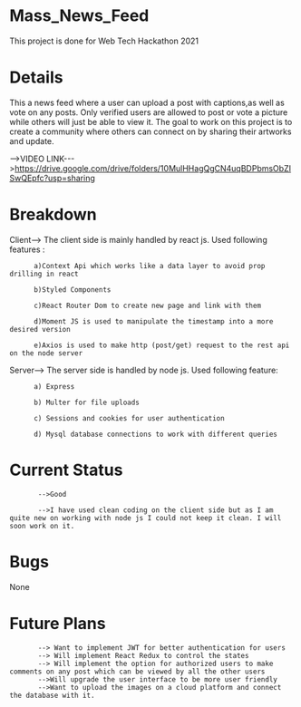 # Mass_News_Feed
This project is done for Web Tech Hackathon 2021

# Details
This a news feed where a user can upload a post with captions,as well as vote on any posts. Only verified users are allowed to post or vote a picture while others will just be 
able to view it. The goal to work on this project is to create a community where others can connect on by sharing their artworks and update.

-->VIDEO LINK--->https://drive.google.com/drive/folders/10MulHHagQgCN4uqBDPbmsObZISwQEpfc?usp=sharing

# Breakdown
Client--> The client side is mainly handled by react js.
          Used following features :
          
          a)Context Api which works like a data layer to avoid prop drilling in react
          
          b)Styled Components
          
          c)React Router Dom to create new page and link with them
          
          d)Moment JS is used to manipulate the timestamp into a more desired version
          
          e)Axios is used to make http (post/get) request to the rest api on the node server
          
Server--> The server side is handled by node js.
          Used following feature:
          
          a) Express
          
          b) Multer for file uploads
          
          c) Sessions and cookies for user authentication
          
          d) Mysql database connections to work with different queries
          
 # Current Status
 
           -->Good

           -->I have used clean coding on the client side but as I am quite new on working with node js I could not keep it clean. I will soon work on it.
 
 # Bugs
 None
 
 # Future Plans
 
           --> Want to implement JWT for better authentication for users
           --> Will implement React Redux to control the states
           --> Will implement the option for authorized users to make comments on any post which can be viewed by all the other users
           -->Will upgrade the user interface to be more user friendly
           -->Want to upload the images on a cloud platform and connect the database with it.

 
